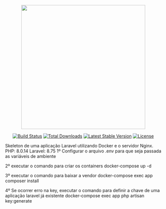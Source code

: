 <p align="center"><a href="https://laravel.com" target="_blank"><img src="https://raw.githubusercontent.com/laravel/art/master/logo-lockup/5%20SVG/2%20CMYK/1%20Full%20Color/laravel-logolockup-cmyk-red.svg" width="400"></a></p>

<p align="center">
<a href="https://travis-ci.org/laravel/framework"><img src="https://travis-ci.org/laravel/framework.svg" alt="Build Status"></a>
<a href="https://packagist.org/packages/laravel/framework"><img src="https://img.shields.io/packagist/dt/laravel/framework" alt="Total Downloads"></a>
<a href="https://packagist.org/packages/laravel/framework"><img src="https://img.shields.io/packagist/v/laravel/framework" alt="Latest Stable Version"></a>
<a href="https://packagist.org/packages/laravel/framework"><img src="https://img.shields.io/packagist/l/laravel/framework" alt="License"></a>
</p>

Skeleton de uma aplicação Laravel utilizando Docker e o servidor Nginx.                                                                                                                                                                                                                                                                                                 
PHP: 8.0.14 Laravel: 8.75 
1º Configurar o arquivo .env para que seja passada as variáveis de ambiente 

2º executar o comando para criar os containers
  docker-compose up -d

3º executar o comando para baixar a vendor
  docker-compose exec app composer install 

4º Se ocorrer erro na key, executar o comando para definir a chave de uma aplicação laravel já existente
  docker-compose exec app php artisan key:generate
